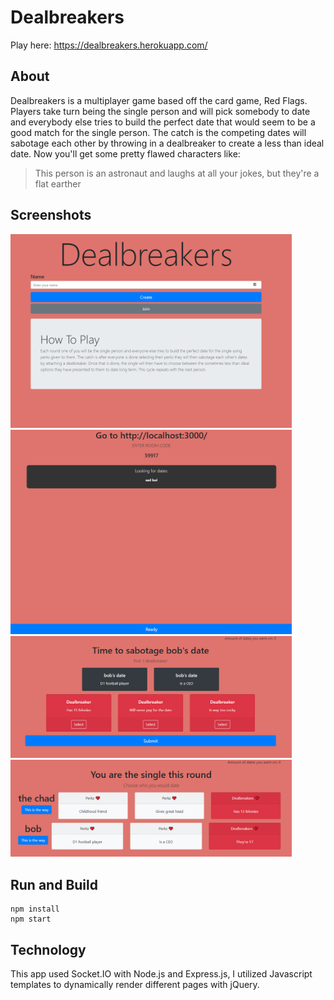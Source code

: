 # Dealbreakers

Play here: https://dealbreakers.herokuapp.com/

## About

Dealbreakers is a multiplayer game based off the card game, Red Flags. Players take turn being the single person and will pick somebody to date and everybody else tries to build the perfect date that would seem to be a good match for the single person. The catch is the competing dates will sabotage each other by throwing in a dealbreaker to create a less than ideal date. Now you'll get some pretty flawed characters like:
> This person is an astronaut and laughs at all your jokes, but they're a flat earther

## Screenshots
<img src='./screenshots/Capture.PNG' width=450 >
<img src='./screenshots/Capture2.PNG' width=450 >
<img src='./screenshots/Capture3.PNG' width=450 >
<img src='./screenshots/Capture4.PNG' width=450 >

## Run and Build
```
npm install
npm start
```

## Technology

This app used Socket.IO with Node.js and Express.js, I utilized Javascript templates to dynamically render different pages with jQuery.